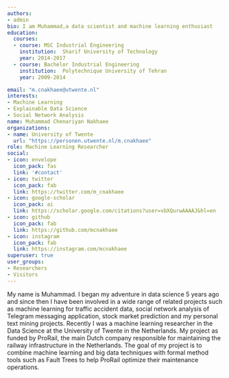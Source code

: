 ```yaml
---
authors:
- admin
bio: I am Muhammad,a data scientist and machine learning enthusiast
education:
  courses:
  - course: MSC Industrial Engineering
    institution:  Sharif University of Technology
    year: 2014-2017
  - course: Bachelor Industrial Engineering
    institution:  Polytechnique University of Tehran
    year: 2009-2014

email: "m.cnakhaee@utwente.nl"
interests:
- Machine Learning
- Explainable Data Science
- Social Network Analysis
name: Muhammad Chenariyan Nakhaee
organizations:
- name: University of Twente
  url: "https://personen.utwente.nl/m.cnakhaee"
role: Machine Learning Researcher
social:
- icon: envelope
  icon_pack: fas
  link: '#contact'
- icon: twitter
  icon_pack: fab
  link: https://twitter.com/m_cnakhaee
- icon: google-scholar
  icon_pack: ai
  link: https://scholar.google.com/citations?user=vbXQurwAAAAJ&hl=en
- icon: github
  icon_pack: fab
  link: https://github.com/mcnakhaee
- icon: instagram
  icon_pack: fab
  link: https://instagram.com/mcnakhaee
superuser: true
user_groups:
- Researchers
- Visitors
---
```


My name is Muhammad. I began my adventure in data science 5 years ago and since then I have been involved in a wide range of related projects such as machine learning for traffic accident data, social network analysis of Telegram messaging application, stock market prediction and my personal text mining projects. Recently I was a machine learning researcher in the Data Science at the University of Twente in the Netherlands. My project as funded by ProRail, the main Dutch company responsible for maintaining the railway infrastructure in the Netherlands. The goal of my project is to combine machine learning and big data techniques with formal method tools such as Fault Trees to help ProRail optimize their maintenance operations. 
